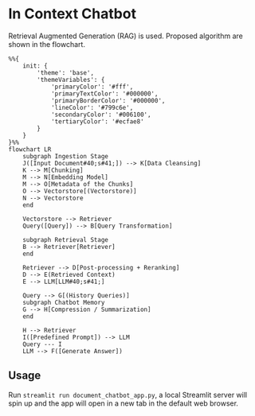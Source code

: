 # In Context Chatbot
Retrieval Augmented Generation (RAG) is used. Proposed algorithm are shown in the flowchart.
```mermaid
%%{
    init: {
        'theme': 'base',
        'themeVariables': {
            'primaryColor': '#fff',
            'primaryTextColor': '#000000',
            'primaryBorderColor': '#000000',
            'lineColor': '#799c6e',
            'secondaryColor': '#006100',
            'tertiaryColor': '#ecfae8'
        }
    }
}%%
flowchart LR
    subgraph Ingestion Stage
    J([Input Document#40;s#41;]) --> K[Data Cleansing]
    K --> M[Chunking]
    M --> N[Embedding Model]
    M --> O[Metadata of the Chunks]
    O --> Vectorstore[(Vectorstore)]
    N --> Vectorstore
    end

    Vectorstore --> Retriever
    Query([Query]) --> B[Query Transformation]

    subgraph Retrieval Stage
    B --> Retriever[Retriever]
    end

    Retriever --> D[Post-processing + Reranking]
    D --> E(Retrieved Context)
    E --> LLM[LLM#40;s#41;]

    Query --> G[(History Queries)]
    subgraph Chatbot Memory
    G --> H[Compression / Summarization]
    end

    H --> Retriever
    I([Predefined Prompt]) --> LLM
    Query --- I
    LLM --> F([Generate Answer])
```
## Usage
Run `streamlit run document_chatbot_app.py`, a local Streamlit server will spin up and the app will open in a new tab in the default web browser.
